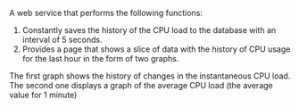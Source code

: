 A web service that performs the following functions:
1. Constantly saves the history of the CPU load to the database with an interval of 5 seconds.
2. Provides a page that shows a slice of data with the history of CPU usage for the last hour in the form of two graphs.

The first graph shows the history of changes in the instantaneous CPU load.
The second one displays a graph of the average CPU load (the average value for 1 minute)


